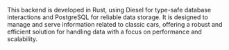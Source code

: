 This backend is developed in Rust, using Diesel for type-safe database interactions and PostgreSQL for reliable data storage. It is designed to manage and serve information related to classic cars, offering a robust and efficient solution for handling data with a focus on performance and scalability.
